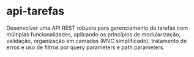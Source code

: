 # api-tarefas
 Desenvolver uma API REST robusta para gerenciamento de tarefas com múltiplas funcionalidades, aplicando os princípios de modularização, validação, organização em camadas (MVC simplificado), tratamento de erros e uso de filtros por query parameters e path parameters.

